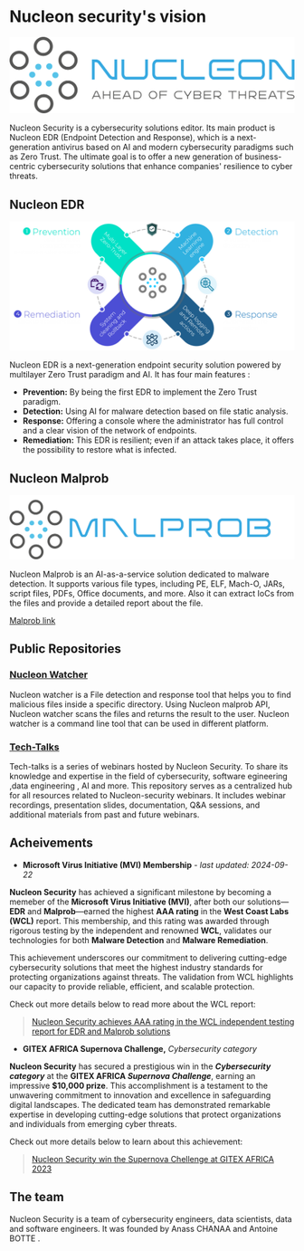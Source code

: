 # Nucleon security's vision
<p align="center">
  <img src="./LOGO-VF.png" alt="Example Image" title="This is an example image"/>
</p>
Nucleon Security is a cybersecurity solutions editor. Its main product is Nucleon EDR (Endpoint Detection and Response), which is a next-generation antivirus based on AI and modern cybersecurity paradigms such as Zero Trust. The ultimate goal is to offer a new generation of business-centric cybersecurity solutions that enhance companies' resilience to cyber threats.

## Nucleon EDR
<p align="center">
  <img src="./EDR.png" alt="Example Image" title="This is an example image"/>
</p>
Nucleon EDR is a next-generation endpoint security solution powered by multilayer Zero Trust paradigm and AI. It has four main features :

- **Prevention:** By being the first EDR to implement the Zero Trust paradigm.
- **Detection:** Using AI for malware detection based on file static analysis.
- **Response:** Offering a console where the administrator has full control and a clear vision of the network of endpoints.
- **Remediation:** This EDR is resilient; even if an attack takes place, it offers the possibility to restore what is infected.

## Nucleon Malprob
<p align="center">
  <img src="./malprob.png" alt="Example Image" title="This is an example image"/>
</p>
Nucleon Malprob is an AI-as-a-service solution dedicated to malware detection. It supports various file types, including PE, ELF, Mach-O, JARs, script files, PDFs, Office documents, and more. Also it can extract IoCs from the files and provide a detailed report about the file. 

[Malprob link](https://malprob.io/)

## Public Repositories
### [Nucleon Watcher](https://github.com/nucleonsecurity/nucleon-watcher)
Nucleon watcher is a File detection and response tool that helps you to find malicious files inside a specific directory. Using Nucleon malprob API, Nucleon watcher scans the files and returns the result to the user. Nucleon watcher is a command line tool that can be used in different platform.

### [Tech-Talks](https://github.com/nucleonsecurity/tech-talks)
Tech-talks is a series of webinars hosted by Nucleon Security. To share its knowledge and expertise in the field of cybersecurity, software egineering ,data engineering , AI and more. This repository serves as a centralized hub for all resources related to Nucleon-security webinars. It includes webinar recordings, presentation slides, documentation, Q&A sessions, and additional materials from past and future webinars.

## Acheivements

- **Microsoft Virus Initiative (MVI) Membership** - *last updated: 2024-09-22*

**Nucleon Security** has achieved a significant milestone by becoming a memeber of the **Microsoft Virus Initiative (MVI)**, after both our solutions—**EDR** and **Malprob**—earned the highest **AAA rating** in the **West Coast Labs (WCL)** report. This membership, and this rating was awarded through rigorous testing by the independent and renowned **WCL**, validates our technologies for both **Malware Detection** and **Malware Remediation**.  

This achievement underscores our commitment to delivering cutting-edge cybersecurity solutions that meet the highest industry standards for protecting organizations against threats. The validation from WCL highlights our capacity to provide reliable, efficient, and scalable protection.  

Check out more details below to read more about the WCL report:  

> [Nucleon Security achieves AAA rating in the WCL independent testing report for EDR and Malprob solutions](https://www.westcoastlabs.com/wclvalid/nucleon)  

- **GITEX AFRICA Supernova Challenge,** *Cybersecurity category*

**Nucleon Security** has secured a prestigious win in the ***Cybersecurity category*** at the **GITEX AFRICA *Supernova Challenge***, earning an impressive **$10,000 prize**. This accomplishment is a testament to the unwavering commitment to innovation and excellence in safeguarding digital landscapes. The dedicated team has demonstrated remarkable expertise in developing cutting-edge solutions that protect organizations and individuals from emerging cyber threats.

Check out more details below to learn about this achievement:

> [Nucleon Security win the Supernova Chellenge at GITEX AFRICA 2023](https://www.linkedin.com/posts/nucleon-security_supernova-cybersecurity-solutions-activity-7074376991474376704-7LTj)

## The team
Nucleon Security is a team of cybersecurity engineers, data scientists, data and software engineers. It was founded by Anass CHANAA and Antoine BOTTE .

